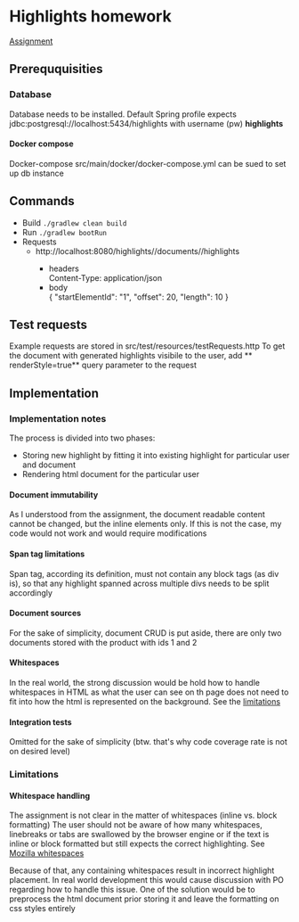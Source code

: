 # Highlights homework
[Assignment](https://github.com/agrpdev/homeworks/blob/master/algorithms.md)

## Prereququisities
### Database
Database needs to be installed. Default Spring profile expects
jdbc:postgresql://localhost:5434/highlights with username (pw) **highlights**

#### Docker compose
Docker-compose src/main/docker/docker-compose.yml can be sued to set up db instance

## Commands
* Build  `./gradlew clean build`
* Run `./gradlew bootRun`
* Requests
  * http://localhost:8080/highlights/<username>/documents/<elementId>/highlights  
    * headers  
  Content-Type: application/json
    * body  
      {
      "startElementId": "1",
      "offset": 20,
      "length": 10
      }

## Test requests
Example requests are stored in src/test/resources/testRequests.http
To get the document with generated highlights visibile to the user, add
** renderStyle=true** query parameter to the request

## Implementation

### Implementation notes
The process is divided into two phases:
* Storing new highlight by fitting it into existing highlight for particular user and document
* Rendering html document for the particular user

#### Document immutability
As I understood from the assignment, the document readable content cannot be changed, but the inline elements only. If
this is not the case, my code would not work and would require modifications

#### Span tag limitations
Span tag, according its definition, must not contain any block tags (as div is), so that any highlight spanned across
multiple divs needs to be split accordingly

#### Document sources
For the sake of simplicity, document CRUD is put aside, there are only two documents stored with the product with ids 1 and 2

#### Whitespaces
In the real world, the strong discussion would be hold how to handle whitespaces in HTML as what the user can see on th
page does not need to fit into how the html is represented on the background. See the [limitations](#whitespace-handling)

#### Integration tests
Omitted for the sake of simplicity (btw. that's why code coverage rate is not on desired level)

### Limitations

#### Whitespace handling
The assignment is not clear in the matter of whitespaces (inline vs. block formatting) The user should not be aware
of how many whitespaces, linebreaks or tabs are swallowed by the browser engine or if the text is inline or block
formatted but still expects the correct highlighting.
See [Mozilla whitespaces](https://developer.mozilla.org/en-US/docs/Web/API/Document_Object_Model/Whitespace)

Because of that, any containing whitespaces result in incorrect highlight placement.
In real world development this would cause discussion with PO regarding how to handle
this issue.
One of the solution would be to preprocess the html document prior storing it and leave
the formatting on css styles entirely